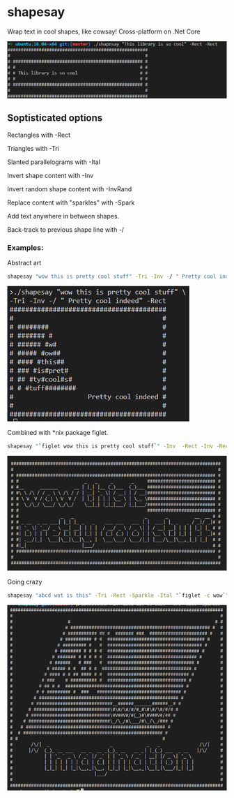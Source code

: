 # shapesay
Wrap text in cool shapes, like cowsay! Cross-platform on .Net Core

![Shapesay rectangle](img/shapesay.png)

## Soptisticated options

Rectangles with -Rect

Triangles with -Tri

Slanted parallelograms with -Ital

Invert shape content with -Inv

Invert random shape content with -InvRand

Replace content with "sparkles" with -Spark

Add text anywhere in between shapes.

Back-track to previous shape line with -/

### Examples:

Abstract art

```sh
shapesay "wow this is pretty cool stuff" -Tri -Inv -/ " Pretty cool indeed" -Rect
```

![Shapesay abstract art - Triangle in slanted rectangle](img/shapesay_advanced_flags.png)

Combined with *nix package figlet.

```sh
shapesay "`figlet wow this is pretty cool stuff`" -Inv  -Rect -Inv -Rect
```

![Shapesay abstract art - Rectangles and inverse combined with text in figlet](img/combined_with_figlet.png)

Going crazy

```sh
shapesay "abcd wat is this" -Tri -Rect -Sparkle -Ital "`figlet -c wow`" -Rect -Inv -Ital "`figlet -c '~ imagination ~'`" -Rect
```

![Shapesay abstract art - Combining a bunch of stuff going crazy](img/go_crazy.png)